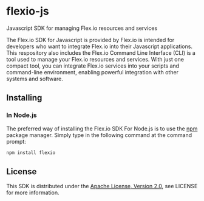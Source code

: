 # flexio-js
Javascript SDK for managing Flex.io resources and services

The Flex.io SDK for Javascript is provided by Flex.io is intended for developers who want to integrate Flex.io into their Javascript applications.   This respository also includes the Flex.io Command Line Interface (CLI) is a tool used to manage your Flex.io resources and services.   With just one compact tool, you can integrate Flex.io services into your scripts and command-line environment, enabling powerful integration with other systems and software.

## Installing

### In Node.js

The preferred way of installing the Flex.io SDK For Node.js is to use the [npm](http://npmjs.org) package manager.  Simply type in the following command at the command prompt:

```sh
npm install flexio
```

## License

This SDK is distributed under the
[Apache License, Version 2.0](http://www.apache.org/licenses/LICENSE-2.0),
see LICENSE for more information.
